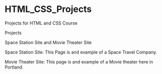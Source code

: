 # HTML_CSS_Projects
Projects for HTML and CSS Course

Projects

Space Station Site and
Movie Theater Site

Space Station Site:
This Page is and example of a Space Travel Company.

Movie Theater Site:
This page is and example of a Movie theater here in Portland.
